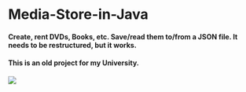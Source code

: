 # Media-Store-in-Java
#### Create, rent DVDs, Books, etc. Save/read them to/from a JSON file. It needs to be restructured, but it works. 
#### This is an old project for my University. 

![](https://i.imgur.com/XNW2JbE.jpg)
